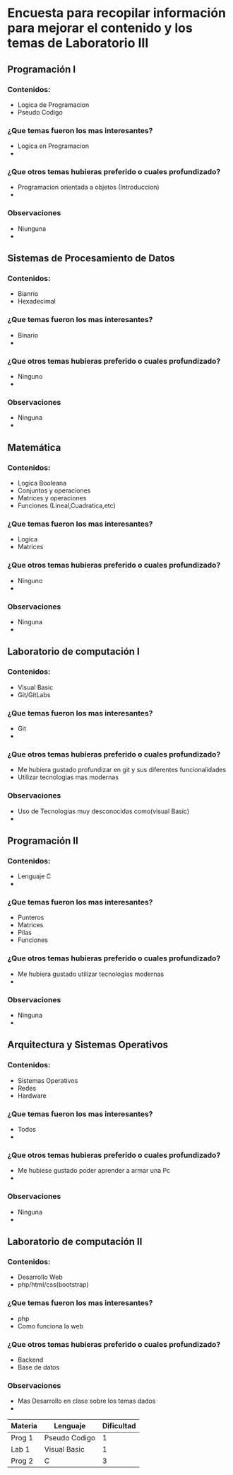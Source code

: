 # Encuesta para recopilar información para mejorar el contenido y los temas de Laboratorio III

## Programación I

### Contenidos:

- Logica de Programacion
- Pseudo Codigo

### ¿Que temas fueron los mas interesantes?

- Logica en Programacion
-

### ¿Que otros temas hubieras preferido o cuales profundizado?

- Programacion orientada a objetos (Introduccion)
-

### Observaciones

- Niunguna
-

## Sistemas de Procesamiento de Datos

### Contenidos:

- Bianrio
- Hexadecimal

### ¿Que temas fueron los mas interesantes?

- Binario
-

### ¿Que otros temas hubieras preferido o cuales profundizado?

- Ninguno
-

### Observaciones

- Ninguna
-

## Matemática

### Contenidos:

- Logica Booleana
- Conjuntos y operaciones
- Matrices y operaciones
- Funciones (Lineal,Cuadratica,etc)

### ¿Que temas fueron los mas interesantes?

- Logica
- Matrices

### ¿Que otros temas hubieras preferido o cuales profundizado?

- Ninguno
-

### Observaciones

- Ninguna
-

## Laboratorio de computación I

### Contenidos:

- Visual Basic
- Git/GitLabs

### ¿Que temas fueron los mas interesantes?

- Git
-

### ¿Que otros temas hubieras preferido o cuales profundizado?

- Me hubiera gustado profundizar en git y sus diferentes funcionalidades
- Utilizar tecnologias mas modernas

### Observaciones

- Uso de Tecnologias muy desconocidas como(visual Basic)
-

## Programación II

### Contenidos:

- Lenguaje C
-

### ¿Que temas fueron los mas interesantes?

- Punteros
- Matrices
- Pilas
- Funciones

### ¿Que otros temas hubieras preferido o cuales profundizado?

- Me hubiera gustado utilizar tecnologias modernas
-

### Observaciones

- Ninguna
-

## Arquitectura y Sistemas Operativos

### Contenidos:

- Sistemas Operativos
- Redes
- Hardware

### ¿Que temas fueron los mas interesantes?

- Todos
-

### ¿Que otros temas hubieras preferido o cuales profundizado?

- Me hubiese gustado poder aprender a armar una Pc
-

### Observaciones

- Ninguna
-

## Laboratorio de computación II

### Contenidos:

- Desarrollo Web
- php/html/css(bootstrap)

### ¿Que temas fueron los mas interesantes?

- php
- Como funciona la web

### ¿Que otros temas hubieras preferido o cuales profundizado?

- Backend
- Base de datos

### Observaciones

- Mas Desarrollo en clase sobre los temas dados
-

| Materia | Lenguaje      | Dificultad |
| ------- | ------------- | ---------- |
| Prog 1  | Pseudo Codigo | 1          |
| Lab 1   | Visual Basic  | 1          |
| Prog 2  | C             | 3          |
